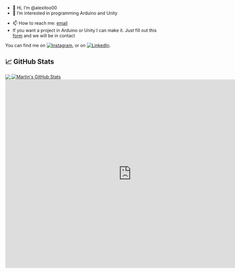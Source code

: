 - 👋 Hi, I’m @alexitoo00
- 👀 I’m interested in programming Arduino and Unity
<!-- - 🌱 I’m currently learning Python, HTML, JS and P5 -->
<!-- - 💞️ I’m looking to collaborate on ... -->
- 📫 How to reach me: [email](mailto:alexandrocb2013@gmail.com)
- If you want a project in Arduino or Unity I can make it. Just fill out this [form](https://forms.gle/pYErQNpCNwktjLja7) and we will be in contact

<!---
alexitoo00/alexitoo00 is a ✨ special ✨ repository because its `README.md` (this file) appears on your GitHub profile.
You can click the Preview link to take a look at your changes.
--->


<!-- Actual text -->

You can find me on [![Instagram][1.2]][1], or on [![LinkedIn][2.2]][2].

<!-- Icons -->

[1.2]: <!-- Falta o link ao icono de instagram -->
[2.2]: https://raw.githubusercontent.com/MartinHeinz/MartinHeinz/master/linkedin-3-16.png (LinkedIn icon without padding)

<!-- Links to your social media accounts -->

[1]: https://www.instagram.com/alexitoo_cb/
[2]: https://www.linkedin.com/in/alejandrocasalbarreiro/



## &#x1f4c8; GitHub Stats

<a href="https://github.com/alexitoo00/alexitoo00">
  <img align="center" src="https://github-readme-stats.vercel.app/api/top-langs/?username=alexitoo00&hide=java,html&title_color=ffffff&text_color=c9cacc&icon_color=2bbc8a&bg_color=1d1f21" />
</a>
<a href="https://github.com/alexitoo00/alexitoo00">
  <img align="center" src="https://github-readme-stats.vercel.app/api?username=alexitoo00&show_icons=true&line_height=27&count_private=true&title_color=ffffff&text_color=c9cacc&icon_color=2bbc8a&bg_color=1d1f21" alt="Martin's GitHub Stats" />
</a> 


<iframe src="https://www.geogebra.org/calculator/jzyg2ewn?embed" width="800" height="600" allowfullscreen style="border: 1px solid #e4e4e4;border-radius: 4px;" frameborder="0"></iframe>
